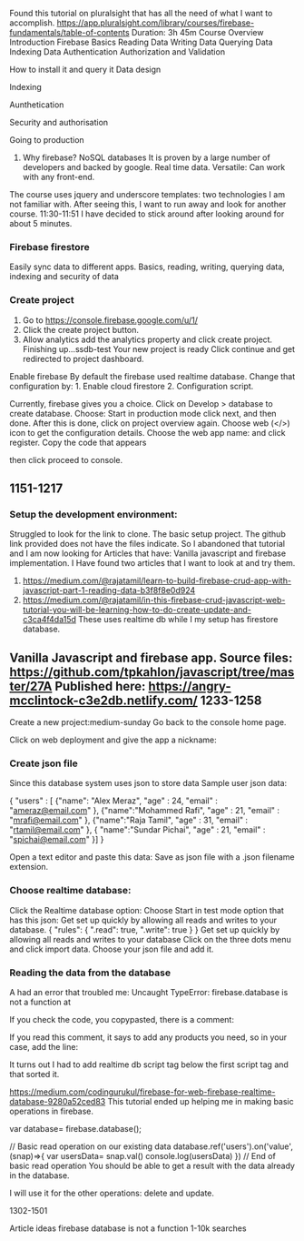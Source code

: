 Found this tutorial on pluralsight that has all the need of what I want to accomplish.
https://app.pluralsight.com/library/courses/firebase-fundamentals/table-of-contents
Duration: 3h 45m
Course Overview
Introduction
Firebase Basics
Reading Data
Writing Data
Querying Data
Indexing Data
Authentication
Authorization and Validation


How to install it and query it
Data design

Indexing

Aunthetication

Security and authorisation

Going to production

1. Why firebase?
NoSQL databases
It is proven by a large number of developers and backed by google.
Real time data.
Versatile: Can work with any front-end.

The course uses jquery and underscore templates: two technologies I am not familiar with.
After seeing this, I want to run away and look for another course.
11:30-11:51
I have decided to stick around after looking around for about 5 minutes.

### Firebase firestore
Easily sync data to different apps.
Basics, reading, writing, querying data, indexing and security of data

### Create project
1. Go to https://console.firebase.google.com/u/1/
2. Click the create project button.
3. Allow analytics add the analytics property and click create project.
    Finishing up…ssdb-test
Your new project is ready
Click continue and get redirected to project dashboard.

Enable firebase
By default the firebase used realtime database. Change that configuration by:
    1. Enable cloud firestore
    2. Configuration script.

Currently, firebase gives you a choice.
Click on Develop > database to create database.
Choose: Start in production mode
click next, and then done.
After this is done, click on project overview again.
Choose web (</>) icon to get the configuration details.
Choose the web app name: 
and click register.
Copy the code that appears

<!-- The core Firebase JS SDK is always required and must be listed first -->
<script src="https://www.gstatic.com/firebasejs/7.14.0/firebase-app.js"></script>

<!-- TODO: Add SDKs for Firebase products that you want to use
     https://firebase.google.com/docs/web/setup#available-libraries -->
<script src="https://www.gstatic.com/firebasejs/7.14.0/firebase-analytics.js"></script>

<script>
  // Your web app's Firebase configuration
  var firebaseConfig = {
    apiKey: "AIzaSyCznAjymiDvNREhQEHDeJxoZHZJZiS_kIo",
    authDomain: "ssdb-test.firebaseapp.com",
    databaseURL: "https://ssdb-test.firebaseio.com",
    projectId: "ssdb-test",
    storageBucket: "ssdb-test.appspot.com",
    messagingSenderId: "914852613263",
    appId: "1:914852613263:web:12ff66e91be80715c6f4fa",
    measurementId: "G-4SXN5R7T9Q"
  };
  // Initialize Firebase
  firebase.initializeApp(firebaseConfig);
  firebase.analytics();
</script>

then click proceed to console.

1151-1217
---------------------------------------------------------------
### Setup the development environment:


Struggled to look for the link to clone. The basic setup project. The github link provided does not have the files indicate. So I abandoned that tutorial and I am now looking for Articles that have:
Vanilla javascript and firebase implementation.
I Have found two articles that I want to look at and try them.
1. https://medium.com/@rajatamil/learn-to-build-firebase-crud-app-with-javascript-part-1-reading-data-b3f8f8e0d924
2. https://medium.com/@rajatamil/in-this-firebase-crud-javascript-web-tutorial-you-will-be-learning-how-to-do-create-update-and-c3ca4f4da15d
These uses realtime db while I my setup has firestore database.

Vanilla Javascript and firebase app.
Source files: https://github.com/tpkahlon/javascript/tree/master/27A
Published here: https://angry-mcclintock-c3e2db.netlify.com/
1233-1258
------------------------------------------------------------------
Create a new project:medium-sunday
Go back to the console home page.

Click on web deployment and give the app a nickname: 
<!-- The core Firebase JS SDK is always required and must be listed first -->
<script src="https://www.gstatic.com/firebasejs/7.14.0/firebase-app.js"></script>

<!-- TODO: Add SDKs for Firebase products that you want to use
     https://firebase.google.com/docs/web/setup#available-libraries -->
<script src="https://www.gstatic.com/firebasejs/7.14.0/firebase-analytics.js"></script>

<script>
  // Your web app's Firebase configuration
  var firebaseConfig = {
    apiKey: "AIzaSyC_-aEzOYrB4AcTRTpJECjcrpLnRS4AmH8",
    authDomain: "medium-sunday.firebaseapp.com",
    databaseURL: "https://medium-sunday.firebaseio.com",
    projectId: "medium-sunday",
    storageBucket: "medium-sunday.appspot.com",
    messagingSenderId: "1037577406253",
    appId: "1:1037577406253:web:8d8c44df2fe203cc6cb5a4",
    measurementId: "G-V1GDKZ4HDK"
  };
  // Initialize Firebase
  firebase.initializeApp(firebaseConfig);
  firebase.analytics();
</script>


### Create json file
Since this database system uses json to store data
Sample user json data: 

{
  "users" : [ 
     {"name": "Alex Meraz",
       "age" : 24,
       "email" : "ameraz@email.com"
     },
     {"name":"Mohammed Rafi",
       "age" : 21,
       "email" : "mrafi@email.com"
     },
     {"name":"Raja Tamil",
       "age" : 31,
       "email" : "rtamil@email.com"
     },
     { "name":"Sundar Pichai",
       "age" : 21,
       "email" : "spichai@email.com"
     }]
}

Open a text editor and paste this data:
Save as json file with a .json filename extension.

### Choose realtime database:
Click the Realtime database option:
Choose Start in test mode option that has this json:
Get set up quickly by allowing all reads and writes to your database.
{
  "rules": {
    ".read": true,
    ".write": true
  }
}
Get set up quickly by allowing all reads and writes to your database
Click on the three dots menu and click import data.
Choose your json file and add it.

### Reading the data from the database
A had an error that troubled me:
Uncaught TypeError: firebase.database is not a function at 

If you check the code, you copypasted, there is  a comment:

<!-- TODO: Add SDKs for Firebase products that you want to use
https://firebase.google.com/docs/web/setup#available-libraries -->
If you read this comment, it says to add any products you need, so in your case, add the line:


It turns out I had to add realtime db script tag below the first script tag and that sorted it.
<script src="https://www.gstatic.com/firebasejs/7.14.0/firebase-database.js"></script>


https://medium.com/codingurukul/firebase-for-web-firebase-realtime-database-9280a52ced83
This tutorial ended up helping me in making basic operations in firebase.

var database= firebase.database();

// Basic read operation on our existing data
database.ref('users').on('value',(snap)=>{
    var usersData= snap.val()
    console.log(usersData)
})
// End of basic read operation
You should be able to get a result with the data already in the database.


I will use it for the other operations: delete and update.

1302-1501

Article ideas
firebase database is not a function 1-10k searches




